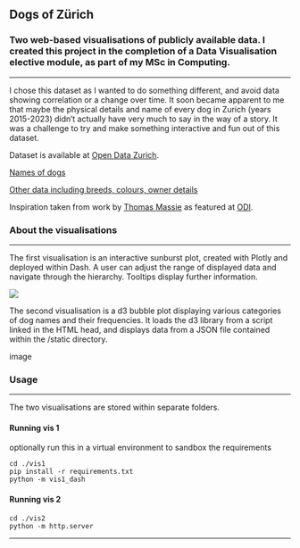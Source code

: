 Dogs of Zürich
---
### Two web-based visualisations of publicly available data. I created this project in the completion of a Data Visualisation elective module, as part of my MSc in Computing.
---
I chose this dataset as I wanted to do something different, and avoid data showing correlation or a change over time. 
It soon became apparent to me that maybe the physical details and name of every dog in Zurich (years 2015-2023) didn’t actually have very much to say in the way of a story. It was a challenge to try and make something interactive and fun out of this dataset. 

  
Dataset is available at [Open Data Zurich](https://data.stadt-zuerich.ch/). 

[Names of dogs](https://data.stadt-zuerich.ch/dataset/sid_stapo_hundenamen_od1002)

[Other data including breeds, colours, owner details](https://data.stadt-zuerich.ch/dataset/sid_stapo_hundebestand_od1001)

 
Inspiration taken from work by [Thomas Massie](https://public.tableau.com/app/profile/thomas.massie) as featured at [ODI](https://theodi.org/article/the-open-data-olympics-seven-weird-and-wonderful-open-datasets/).



### About the visualisations
---
The first visualisation is an interactive sunburst plot, created with Plotly and deployed within Dash. A user can adjust the range of displayed data and navigate through the hierarchy. Tooltips display further information.

![](https://github.com/jwllew/dogs-of-zurich/blob/main/vis1.gif)


The second visualisation is a d3 bubble plot displaying various categories of dog names and their frequencies.
It loads the d3 library from a script linked in the HTML head, and displays data from a JSON file contained within the /static directory. 

image



### Usage
---
The two visualisations are stored within separate folders.

#### Running vis 1
optionally run this in a virtual environment to sandbox the requirements
```
cd ./vis1
pip install -r requirements.txt
python -m vis1_dash
```

#### Running vis 2
```
cd ./vis2
python -m http.server
```
---
